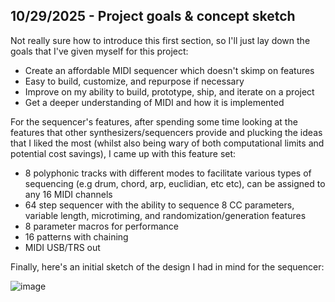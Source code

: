 <!--
  ===================    !!READ THIS NOTICE!!   ====================
  DO NOT edit this file manually. Your changes WILL BE OVERWRITTEN!
  This journal is auto generated and updated by Hack Club Blueprint.
  To edit this file, please edit your journal entries on Blueprint.
  ==================================================================
-->

## 10/29/2025 - Project goals & concept sketch  

Not really sure how to introduce this first section, so I'll just lay down the goals that I've given myself for this project:
- Create an affordable MIDI sequencer which doesn't skimp on features
- Easy to build, customize, and repurpose if necessary
- Improve on my ability to build, prototype, ship, and iterate on a project
- Get a deeper understanding of MIDI and how it is implemented

For the sequencer's features, after spending some time looking at the features that other synthesizers/sequencers provide and plucking the ideas that I liked the most (whilst also being wary of both computational limits and potential cost savings), I came up with this feature set:
- 8 polyphonic tracks with different modes to facilitate various types of sequencing (e.g drum, chord, arp, euclidian, etc etc), can be assigned to any 16 MIDI channels
- 64 step sequencer with the ability to sequence 8 CC parameters, variable length, microtiming, and randomization/generation features
- 8 parameter macros for performance
- 16 patterns with chaining
- MIDI USB/TRS out

Finally, here's an initial sketch of the design I had in mind for the sequencer:

![image](https://blueprint.hackclub.com/user-attachments/blobs/proxy/eyJfcmFpbHMiOnsiZGF0YSI6NjUzNiwicHVyIjoiYmxvYl9pZCJ9fQ==--a93afe704b6c1f4545c07a1d4af3058151b67e85/image.png)
  

